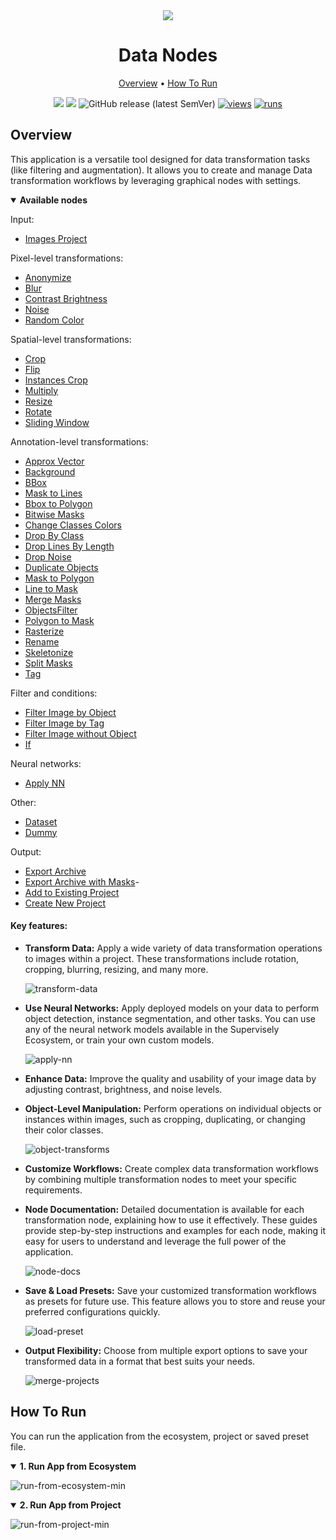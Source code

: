 <div align="center" markdown>

<img src="https://github.com/supervisely-ecosystem/data-nodes/assets/48913536/73838fba-d57b-4405-9db5-80e3514f9983"/>

# Data Nodes
  
<p align="center">
  <a href="#Overview">Overview</a> •
  <a href="#How-To-Run">How To Run</a>
</p>

[![](https://img.shields.io/badge/supervisely-ecosystem-brightgreen)](https://ecosystem.supervisely.com/apps/supervisely-ecosystem/data-nodes)
[![](https://img.shields.io/badge/slack-chat-green.svg?logo=slack)](https://supervisely.com/slack)
![GitHub release (latest SemVer)](https://img.shields.io/github/v/release/supervisely-ecosystem/data-nodes)
[![views](https://app.supervise.ly/img/badges/views/supervisely-ecosystem/data-nodes.png)](https://supervisely.com)
[![runs](https://app.supervise.ly/img/badges/runs/supervisely-ecosystem/data-nodes.png)](https://supervisely.com)

</div>

## Overview

This application is a versatile tool designed for data transformation tasks (like filtering and augmentation). It allows you to create and manage Data transformation workflows by leveraging graphical nodes with settings.

<details open>
<summary><b>Available nodes</b></summary>

Input:

- [Images Project](https://github.com/supervisely-ecosystem/data-nodes/blob/master/src/ui/dtl/actions/data/README.md#images-project)

Pixel-level transformations:

- [Anonymize](https://github.com/supervisely-ecosystem/data-nodes/blob/master/src/ui/dtl/actions/anonymize/readme.md#anonymize)
- [Blur](https://github.com/supervisely-ecosystem/data-nodes/blob/master/src/ui/dtl/actions/blur/README.md#blur)
- [Contrast Brightness](https://github.com/supervisely-ecosystem/data-nodes/blob/master/src/ui/dtl/actions/contrast_brightness/README.md#contrast-and-brightness)
- [Noise](https://github.com/supervisely-ecosystem/data-nodes/blob/master/src/ui/dtl/actions/noise/README.md#noise)
- [Random Color](https://github.com/supervisely-ecosystem/data-nodes/blob/master/src/ui/dtl/actions/random_color/README.md#random_color)

Spatial-level transformations:

- [Crop](https://github.com/supervisely-ecosystem/data-nodes/blob/master/src/ui/dtl/actions/crop/README.md#crop)
- [Flip](https://github.com/supervisely-ecosystem/data-nodes/blob/master/src/ui/dtl/actions/flip/README.md#flip)
- [Instances Crop](https://github.com/supervisely-ecosystem/data-nodes/blob/master/src/ui/dtl/actions/instances_crop/README.md#instances-crop)
- [Multiply](https://github.com/supervisely-ecosystem/data-nodes/blob/master/src/ui/dtl/actions/multiply/README.md#multiply)
- [Resize](https://github.com/supervisely-ecosystem/data-nodes/blob/master/src/ui/dtl/actions/resize/README.md#resize)
- [Rotate](https://github.com/supervisely-ecosystem/data-nodes/blob/master/src/ui/dtl/actions/rotate/README.md#rotate)
- [Sliding Window](https://github.com/supervisely-ecosystem/data-nodes/blob/master/src/ui/dtl/actions/sliding_window/README.md#sliding-window)

Annotation-level transformations:

- [Approx Vector](https://github.com/supervisely-ecosystem/data-nodes/blob/master/src/ui/dtl/actions/approx_vector/README.md#approx-vector)
- [Background](https://github.com/supervisely-ecosystem/data-nodes/blob/master/src/ui/dtl/actions/background/README.md#background)
- [BBox](https://github.com/supervisely-ecosystem/data-nodes/blob/master/src/ui/dtl/actions/bbox/README.md#bounding-box)
- [Mask to Lines](https://github.com/supervisely-ecosystem/data-nodes/blob/master/src/ui/dtl/actions/bitmap2lines/README.md#mask-to-lines)
- [Bbox to Polygon](https://github.com/supervisely-ecosystem/data-nodes/blob/master/src/ui/dtl/actions/bbox2poly/README.md#bbox-to-polygon)
- [Bitwise Masks](https://github.com/supervisely-ecosystem/data-nodes/blob/master/src/ui/dtl/actions/bitwise_masks/README.md#bitwise-masks)
- [Change Classes Colors](https://github.com/supervisely-ecosystem/data-nodes/blob/master/src/ui/dtl/actions/color_class/README.md#change-classes-colors)
- [Drop By Class](https://github.com/supervisely-ecosystem/data-nodes/blob/master/src/ui/dtl/actions/drop_obj_by_class/README.md#drop-by-class)
- [Drop Lines By Length](https://github.com/supervisely-ecosystem/data-nodes/blob/master/src/ui/dtl/actions/drop_lines_by_length/README.md#drop-lines-by-length)
- [Drop Noise](https://github.com/supervisely-ecosystem/data-nodes/blob/master/src/ui/dtl/actions/drop_noise/README.md#drop-noise)
- [Duplicate Objects](https://github.com/supervisely-ecosystem/data-nodes/blob/master/src/ui/dtl/actions/duplicate_objects/README.md#duplicate-objects)
- [Mask to Polygon](https://github.com/supervisely-ecosystem/data-nodes/blob/master/src/ui/dtl/actions/find_contours/README.md#mask-to-polygon)
- [Line to Mask](https://github.com/supervisely-ecosystem/data-nodes/blob/master/src/ui/dtl/actions/line2bitmap/README.md#line-to-mask)
- [Merge Masks](https://github.com/supervisely-ecosystem/data-nodes/blob/master/src/ui/dtl/actions/merge_bitmaps/README.md#merge-masks)
- [ObjectsFilter](https://github.com/supervisely-ecosystem/data-nodes/blob/master/src/ui/dtl/actions/objects_filter/README.md#objects-filter)
- [Polygon to Mask](https://github.com/supervisely-ecosystem/data-nodes/blob/master/src/ui/dtl/actions/poly2bitmap/README.md#polygon-to-mask)
- [Rasterize](https://github.com/supervisely-ecosystem/data-nodes/blob/master/src/ui/dtl/actions/rasterize/README.md#rasterize)
- [Rename](https://github.com/supervisely-ecosystem/data-nodes/blob/master/src/ui/dtl/actions/rename/README.md#rename)
- [Skeletonize](https://github.com/supervisely-ecosystem/data-nodes/blob/master/src/ui/dtl/actions/skeletonize/README.md#skeletonize)
- [Split Masks](https://github.com/supervisely-ecosystem/data-nodes/blob/master/src/ui/dtl/actions/split_masks/README.md#split-masks)
- [Tag](https://github.com/supervisely-ecosystem/data-nodes/blob/master/src/ui/dtl/actions/tag/README.md#tag)

Filter and conditions:

- [Filter Image by Object](https://github.com/supervisely-ecosystem/data-nodes/blob/master/src/ui/dtl/actions/filter_image_by_object/readme.md#filter-image-by-object-action)
- [Filter Image by Tag](https://github.com/supervisely-ecosystem/data-nodes/blob/master/src/ui/dtl/actions/filter_image_by_tag/readme.md#filter-images-by-tag-action)
- [Filter Image without Object](https://github.com/supervisely-ecosystem/data-nodes/blob/master/src/ui/dtl/actions/filter_images_without_objects/README.md#filter-image-without-objects)
- [If](https://github.com/supervisely-ecosystem/data-nodes/blob/master/src/ui/dtl/actions/if_action/README.md#if-action)

Neural networks:

- [Apply NN](https://github.com/supervisely-ecosystem/data-nodes/blob/master/src/ui/dtl/actions/apply_nn/README.md#apply-nn)

Other:

- [Dataset](https://github.com/supervisely-ecosystem/data-nodes/blob/master/src/ui/dtl/actions/dataset/README.md#dataset)
- [Dummy](https://github.com/supervisely-ecosystem/data-nodes/blob/master/src/ui/dtl/actions/dummy/README.md#dummy)

Output:

- [Export Archive](https://github.com/supervisely-ecosystem/data-nodes/blob/master/src/ui/dtl/actions/save/README.md#export-archive)
- [Export Archive with Masks](https://github.com/supervisely-ecosystem/data-nodes/blob/master/src/ui/dtl/actions/save_masks/README.md#export-archive-with-masks)- 
- [Add to Existing Project](https://github.com/supervisely-ecosystem/data-nodes/blob/master/src/ui/dtl/actions/existing_project/README.md#add-to-existing-project)
- [Create New Project](https://github.com/supervisely-ecosystem/data-nodes/blob/master/src/ui/dtl/actions/supervisely/README.md#create-new-project)

</details>

#### Key features:

- **Transform Data:** Apply a wide variety of data transformation operations to images within a project. These transformations include rotation, cropping, blurring, resizing, and many more.

  ![transform-data](https://github.com/supervisely-ecosystem/data-nodes/assets/48913536/58d857fe-91af-413b-995b-20c674d72a9f)

- **Use Neural Networks:** Apply deployed models on your data to perform object detection, instance segmentation, and other tasks. You can use any of the neural network models available in the Supervisely Ecosystem, or train your own custom models.
  
  ![apply-nn](https://github.com/supervisely-ecosystem/data-nodes/assets/48913536/9f715cf2-9106-47d0-bda3-500d2508f3b8)

- **Enhance Data:** Improve the quality and usability of your image data by adjusting contrast, brightness, and noise levels.

- **Object-Level Manipulation:** Perform operations on individual objects or instances within images, such as cropping, duplicating, or changing their color classes.

  ![object-transforms](https://github.com/supervisely-ecosystem/data-nodes/assets/48913536/34294f35-b720-4941-9e19-5fce70be9c33)

- **Customize Workflows:** Create complex data transformation workflows by combining multiple transformation nodes to meet your specific requirements.

- **Node Documentation:** Detailed documentation is available for each transformation node, explaining how to use it effectively. These guides provide step-by-step instructions and examples for each node, making it easy for users to understand and leverage the full power of the application.

  ![node-docs](https://github.com/supervisely-ecosystem/data-nodes/assets/48913536/6d5d1c8a-9a72-4827-9869-714b98b2e418)

- **Save & Load Presets:** Save your customized transformation workflows as presets for future use. This feature allows you to store and reuse your preferred configurations quickly.

  ![load-preset](https://github.com/supervisely-ecosystem/data-nodes/assets/48913536/5cd9ebb7-0fd5-4901-a1d3-9ecee38b629f)

- **Output Flexibility:** Choose from multiple export options to save your transformed data in a format that best suits your needs.

  ![merge-projects](https://github.com/supervisely-ecosystem/data-nodes/assets/48913536/1baaedff-3d02-46bb-a307-d690036509d2)

## How To Run

You can run the application from the ecosystem, project or saved preset file.

<details open>
<summary><b>1. Run App from Ecosystem</b></summary>

![run-from-ecosystem-min](https://github.com/supervisely-ecosystem/data-nodes/assets/48913536/4dc28226-74d6-4603-a282-bdb94270d893)

</details>

<details open>
<summary><b>2. Run App from Project</b></summary>

![run-from-project-min](https://github.com/supervisely-ecosystem/data-nodes/assets/48913536/c92ecdc6-c038-4f86-880c-b974183dc6ab)

</details>

<!-- <details open>
<summary><b>3. Run App from Team Files</b></summary>

![run-from-teamfiles-min](https://github.com/supervisely-ecosystem/data-nodes/assets/48913536/ae996fcb-b9e0-4b1a-a514-bfab1097b40d)

</details> -->
